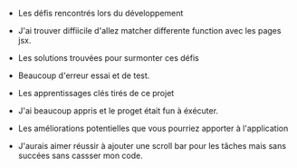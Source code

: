- Les défis rencontrés lors du développement

- J'ai trouver diffiicile d'allez matcher differente function avec les pages jsx.

- Les solutions trouvées pour surmonter ces défis

- Beaucoup d'erreur essai et de test. 

- Les apprentissages clés tirés de ce projet

- J'ai beaucoup appris et le proget était fun à éxécuter.

- Les améliorations potentielles que vous pourriez apporter à l'application

- J'aurais aimer réussir à ajouter une scroll bar pour les tâches mais sans succées sans cassser mon code.